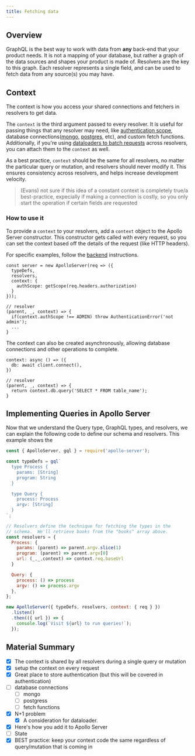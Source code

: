 ```yaml
---
title: Fetching data
---
```


## Overview

GraphQL is the best way to work with data from **any** back-end that your product needs. It is not a mapping of your database, but rather a graph of the data sources and shapes your product is made of. Resolvers are the key to this graph. Each resolver represents a single field, and can be used to fetch data from any source(s) you may have.

## Context

The context is how you access your shared connections and fetchers in resolvers to get data.

The `context` is the third argument passed to every resolver. It is useful for passing things that any resolver may need, like [authentication scope](), database connections([mongo](), [postgres](), etc), and custom fetch functions. Additionally, if you're using [dataloaders to batch requests](../best-practices/performance.html#Batching-data-lookups)  across resolvers, you can attach them to the `context` as well.

As a best practice, `context` should be the same for all resolvers, no matter the particular query or mutation, and resolvers should never modify it. This ensures consistency across resolvers, and helps increase development velocity.

> (Evans) not sure if this idea of a constant context is completely true/a best-practice, expecially if making a connection is costly, so you only start the operation if certain fields are requested

### How to use it

To provide a `context` to your resolvers, add a `context` object to the Apollo Server constructor. This constructor gets called with every request, so you can set the context based off the details of the request (like HTTP headers).

For specific examples, follow the [backend]() instructions.

```
const server = new ApolloServer(req => ({
  typeDefs,
  resolvers,
  context: {
    authScope: getScope(req.headers.authorization)
  }
}));

// resolver
(parent, _, context) => {
  if(context.authScope !== ADMIN) throw AuthenticationError('not admin');
  ...
}
```

The context can also be created asynchronously, allowing database connections and other operations to complete.

```
context: async () => ({
  db: await client.connect(),
})

// resolver
(parent, _, context) => {
  return context.db.query('SELECT * FROM table_name');
}
```

## Implementing Queries in Apollo Server

Now that we understand the Query type, GraphQL types, and resolvers, we can explain the following code to define our schema and resolvers. This example shows the

```js
const { ApolloServer, gql } = require('apollo-server');

const typeDefs = gql`
  type Process {
    params: [String]
    program: String
  }

  type Query {
    process: Process
    argv: [String]
  }
`;

// Resolvers define the technique for fetching the types in the
// schema.  We'll retrieve books from the "books" array above.
const resolvers = {
  Process: {
    params: (parent) => parent.argv.slice(1)
    program: (parent) => parent.argv[0]
    url: (_,_,context) => context.req.baseUrl
  }

  Query: {
    process: () => process
    argv: () => process.argv
  },
};

new ApolloServer({ typeDefs, resolvers, context: { req } })
  .listen()
  .then(({ url }) => {
    console.log(`Visit ${url} to run queries!`);
  });
```

## Material Summary

- [x] The context is shared by all resolvers during a single query or mutation
- [x] setup the context on every request
- [x] Great place to store authentication (but this will be covered in authentication)
- [ ] database connections
  - [ ] mongo
  - [ ] postgress
  - [ ] fetch functions
- [x] N+1 problem
  - [x] A consideration for dataloader.
- [x] Here's how you add it to Apollo Server
- [ ] State
- [x] BEST practice: keep your context code the same regardless of query/mutation that is coming in
